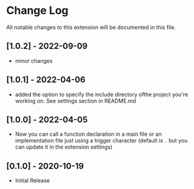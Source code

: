 # Change Log

All notable changes to this extension will be documented in this file.

## [1.0.2] - 2022-09-09
- minor changes

## [1.0.1] - 2022-04-06
- added the option to specify the include directory ofthe project you're working on. See settings section in README.md

## [1.0.0] - 2022-04-05
- Now you can call a function declaration in a main file or an implementation file
just using a trigger character (default is `.` but you can update it in the extension settings)

## [0.1.0] - 2020-10-19
- Initial Release